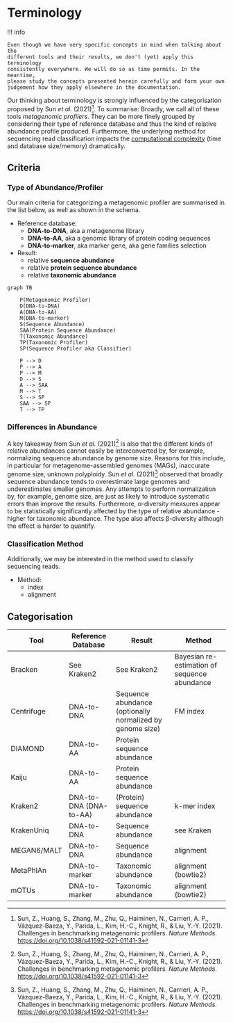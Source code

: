 # Terminology

!!! info

    Even though we have very specific concepts in mind when talking about the
    different tools and their results, we don't (yet) apply this terminology
    consistently everywhere. We will do so as time permits. In the meantime,
    please study the concepts presented herein carefully and form your own
    judgement how they apply elsewhere in the documentation.

Our thinking about terminology is strongly influenced by the categorisation proposed by Sun _et al._ (2021)[^1].
To summarise: Broadly, we call all of these tools _metagenomic profilers_. They can be
more finely grouped by considering their type of reference database and thus the kind of relative abundance profile
produced. Furthermore, the underlying method for sequencing read classification impacts
the [computational complexity](https://en.wikipedia.org/wiki/Computational_complexity) (time and database size/memory)
dramatically.

[^1]: Sun, Z., Huang, S., Zhang, M., Zhu, Q., Haiminen, N., Carrieri, A. P., Vázquez-Baeza, Y., Parida, L., Kim, H.-C., Knight, R., & Liu, Y.-Y. (2021). Challenges in benchmarking metagenomic profilers. _Nature Methods_. <https://doi.org/10.1038/s41592-021-01141-3>

## Criteria

### Type of Abundance/Profiler

Our main criteria for categorizing a metagenomic profiler are summarised in the list below,
as well as shown in the schema.

-   Reference database:
    -   **DNA-to-DNA**, aka a metagenome library
    -   **DNA-to-AA**, aka a genomic library of protein coding sequences
    -   **DNA-to-marker**, aka marker gene, aka gene families selection
-   Result:
    -   relative **sequence abundance**
    -   relative **protein sequence abundance**
    -   relative **taxonomic abundance**

```mermaid
graph TB

    P(Metagenomic Profiler)
    D(DNA-to-DNA)
    A(DNA-to-AA)
    M(DNA-to-marker)
    S(Sequence Abundance)
    SAA(Protein Sequence Abundance)
    T(Taxonomic Abundance)
    TP(Taxonomic Profiler)
    SP(Sequence Profiler aka Classifier)

    P --> D
    P --> A
    P --> M
    D --> S
    A --> SAA
    M --> T
    S --> SP
    SAA --> SP
    T --> TP
```

### Differences in Abundance

A key takeaway from Sun _et al._ (2021)[^1] is also that the different kinds of relative
abundances cannot easily be interconverted by, for example, normalizing sequence abundance by genome size.
Reasons for this include, in particular for metagenome-assembled genomes (MAGs), inaccurate
genome size, unknown polyploidy. Sun _et al._ (2021)[^1] observed that broadly sequence abundance
tends to overestimate large genomes and underestimates smaller genomes. Any attempts to
perform normalization by, for example, genome size, are just as likely to introduce
systematic errors than improve the results. Furthermore, α-diversity measures
appear to be statistically significantly affected by the type of relative abundance - higher for taxonomic abundance.
The type also affects β-diversity although the effect is harder to quantify.

### Classification Method

Additionally, we may be interested in the method used to classify sequencing reads.

-   Method:
    -   index
    -   alignment

## Categorisation

| Tool        | Reference Database     | Result                                                    | Method                                       |
| ----------- | ---------------------- | --------------------------------------------------------- | -------------------------------------------- |
| Bracken     | See Kraken2            | See Kraken2                                               | Bayesian re-estimation of sequence abundance |
| Centrifuge  | DNA-to-DNA             | Sequence abundance (optionally normalized by genome size) | FM index                                     |
| DIAMOND     | DNA-to-AA              | Protein sequence abundance                                |                                              |
| Kaiju       | DNA-to-AA              | Protein sequence abundance                                |                                              |
| Kraken2     | DNA-to-DNA (DNA-to-AA) | (Protein) sequence abundance                              | k-mer index                                  |
| KrakenUniq  | DNA-to-DNA             | Sequence abundance                                        | see Kraken                                   |
| MEGAN6/MALT | DNA-to-DNA             | Sequence abundance                                        | alignment                                    |
| MetaPhlAn   | DNA-to-marker          | Taxonomic abundance                                       | alignment (bowtie2)                          |
| mOTUs       | DNA-to-marker          | Taxonomic abundance                                       | alignment (bowtie2)                          |
